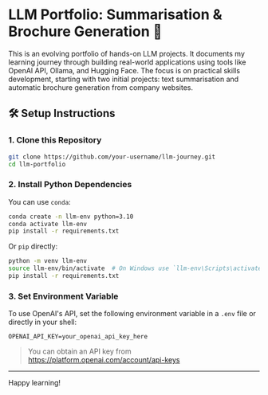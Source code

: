# LLM Portfolio: Summarisation & Brochure Generation 🚀

This is an evolving portfolio of hands-on LLM projects. It documents my learning journey through building real-world applications using tools like OpenAI API, Ollama, and Hugging Face. The focus is on practical skills development, starting with two initial projects: text summarisation and automatic brochure generation from company websites.

## 🛠️ Setup Instructions

### 1. Clone this Repository
```bash
git clone https://github.com/your-username/llm-journey.git
cd llm-portfolio
```

### 2. Install Python Dependencies

You can use `conda`:
```bash
conda create -n llm-env python=3.10
conda activate llm-env
pip install -r requirements.txt
```

Or `pip` directly:
```bash
python -m venv llm-env
source llm-env/bin/activate  # On Windows use `llm-env\Scripts\activate`
pip install -r requirements.txt
```

### 3. Set Environment Variable

To use OpenAI's API, set the following environment variable in a `.env` file or directly in your shell:

```
OPENAI_API_KEY=your_openai_api_key_here
```

> You can obtain an API key from https://platform.openai.com/account/api-keys

---

Happy learning!